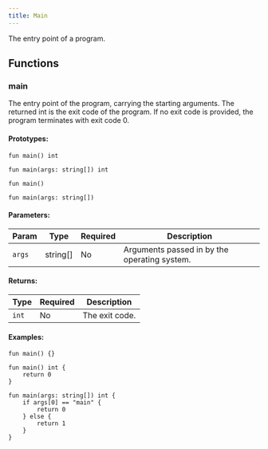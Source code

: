 ```yaml
---
title: Main
---
```


The entry point of a program.

## Functions

### **main**

The entry point of the program, carrying the starting arguments.
The returned int is the exit code of the program.
If no exit code is provided, the program terminates with exit code 0.

#### Prototypes:

```mirim
fun main() int
```

```mirim
fun main(args: string[]) int
```

```mirim
fun main()
```

```mirim
fun main(args: string[])
```


#### Parameters:

| Param  | Type     | Required | Description                                  |
| ------ | -------- | -------- | -------------------------------------------- |
| `args` | string[] | No       | Arguments passed in by the operating system. |


#### Returns:

| Type  | Required | Description    |
| ----- | -------- | -------------- |
| `int` | No       | The exit code. |


#### Examples:

```mirim
fun main() {}
```

```mirim
fun main() int {
    return 0
}
```

```mirim
fun main(args: string[]) int {
    if args[0] == "main" {
        return 0
    } else {
        return 1
    }
}
```
